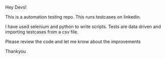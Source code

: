 Hey Devs!

This is a automation testing repo. This runs testcases on linkedin.

I have used selenium and python to write scripts. Tests are data driven and importing testcases from a csv file. 

Please review the code and let me know about the improvements

Thankyou
